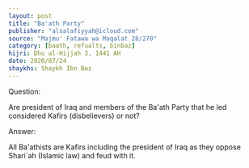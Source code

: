 ```yaml
---
layout: post
title: "Ba'ath Party"
publisher: "alsalafiyyah@icloud.com"
source: "Majmu' Fatawa wa Maqalat 28/270"
category: [baath, refualts, binbaz]
hijri: Dhu al-Hijjah 3, 1441 AH
date: 2020/07/24
shaykhs: Shaykh Ibn Baz
---
```


Question: 

Are president of Iraq and members of the Ba'ath Party that he led considered Kafirs (disbelievers) or not? 

Answer:

All Ba'athists are Kafirs including the president of Iraq as they oppose Shari`ah (Islamic law) and feud with it.


